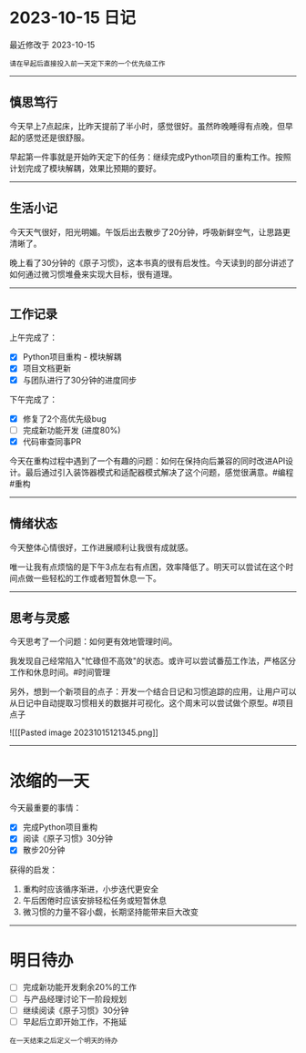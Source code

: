 # 2023-10-15 日记

最近修改于 2023-10-15

`请在早起后直接投入前一天定下来的一个优先级工作`

---

## 慎思笃行

今天早上7点起床，比昨天提前了半小时，感觉很好。虽然昨晚睡得有点晚，但早起的感觉还是很舒服。

早起第一件事就是开始昨天定下的任务：继续完成Python项目的重构工作。按照计划完成了模块解耦，效果比预期的要好。

---

## 生活小记

今天天气很好，阳光明媚。午饭后出去散步了20分钟，呼吸新鲜空气，让思路更清晰了。

晚上看了30分钟的《原子习惯》，这本书真的很有启发性。今天读到的部分讲述了如何通过微习惯堆叠来实现大目标，很有道理。

---

## 工作记录

上午完成了：
- [x] Python项目重构 - 模块解耦
- [x] 项目文档更新
- [x] 与团队进行了30分钟的进度同步

下午完成了：
- [x] 修复了2个高优先级bug
- [ ] 完成新功能开发 (进度80%)
- [x] 代码审查同事PR

今天在重构过程中遇到了一个有趣的问题：如何在保持向后兼容的同时改进API设计。最后通过引入装饰器模式和适配器模式解决了这个问题，感觉很满意。#编程 #重构

---

## 情绪状态

今天整体心情很好，工作进展顺利让我很有成就感。

唯一让我有点烦恼的是下午3点左右有点困，效率降低了。明天可以尝试在这个时间点做一些轻松的工作或者短暂休息一下。

---

## 思考与灵感

今天思考了一个问题：如何更有效地管理时间。

我发现自己经常陷入"忙碌但不高效"的状态。或许可以尝试番茄工作法，严格区分工作和休息时间。#时间管理

另外，想到一个新项目的点子：开发一个结合日记和习惯追踪的应用，让用户可以从日记中自动提取习惯相关的数据并可视化。这个周末可以尝试做个原型。#项目点子 

![[[Pasted image 20231015121345.png]]

---

# 浓缩的一天

今天最重要的事情：
- [x] 完成Python项目重构
- [x] 阅读《原子习惯》30分钟
- [x] 散步20分钟

获得的启发：
1. 重构时应该循序渐进，小步迭代更安全
2. 午后困倦时应该安排轻松任务或短暂休息
3. 微习惯的力量不容小觑，长期坚持能带来巨大改变

---

# 明日待办

- [ ] 完成新功能开发剩余20%的工作
- [ ] 与产品经理讨论下一阶段规划
- [ ] 继续阅读《原子习惯》30分钟
- [ ] 早起后立即开始工作，不拖延

`在一天结束之后定义一个明天的待办` 
